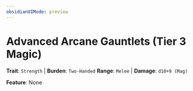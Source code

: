 ```yaml
---
obsidianUIMode: preview
---
```

# Advanced Arcane Gauntlets (Tier 3 Magic)

**Trait**: `Strength` | **Burden**: `Two-Handed`
**Range**: `Melee` | **Damage**: `d10+9 (Mag)`

**Feature**: None
